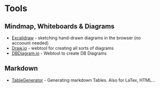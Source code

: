 # Tools

## Mindmap, Whiteboards & Diagrams
- [Excalidraw](https://excalidraw.com/) - sketching hand-drawn diagrams in the browser (no accoount needed)
- [Draw.io](https://app.diagrams.net/) - webtool for creating all sorts of diagrams
- [DBDiagram.io](https://dbdiagram.io/d) - Webtool to create DB Diagrams

## Markdown
- [TableGenerator](https://www.tablesgenerator.com/markdown_tables) - Generating markdown Tables. Also for LaTex, HTML...
